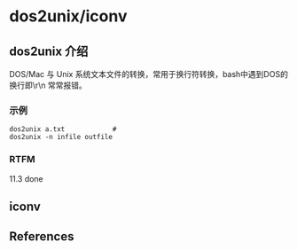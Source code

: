 
# dos2unix/iconv 

## dos2unix 介绍

DOS/Mac 与 Unix 系统文本文件的转换，常用于换行符转换，bash中遇到DOS的换行即\r\n 常常报错。

### 示例

```text
dos2unix a.txt            # 
dos2unix -n infile outfile
```

### RTFM

11.3 done

## iconv



## References

